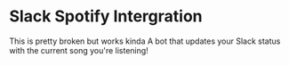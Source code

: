 # Slack Spotify Intergration
This is pretty broken but works kinda
A bot that updates your Slack status with the current song you're listening!
